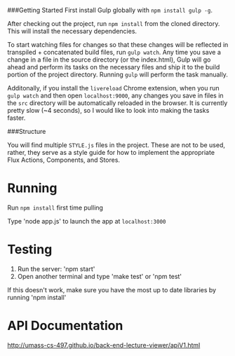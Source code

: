 ###Getting Started
First install Gulp globally with `npm install gulp -g`.

After checking out the project, run `npm install` from the cloned directory.  This will install the necessary dependencies.

To start watching files for changes so that these changes will be reflected in transpiled + concatenated build files, run `gulp watch`.  Any time you save a change in a file in the source directory (or the index.html), Gulp will go ahead and perform its tasks on the necessary files and ship it to the build portion of the project directory.  Running `gulp` will perform the task manually.

Additonally, if you install the `livereload` Chrome extension, when you run `gulp watch` and then open `localhost:9000`, any changes you save in files in the `src` directory will be automatically reloaded in the browser.  It is currently pretty slow (~4 seconds), so I would like to look into making the tasks faster.

###Structure

You will find multiple `STYLE.js` files in the project. These are not to be used, rather, they serve as a style guide for how to implement the appropriate Flux Actions, Components, and Stores.



Running
================
Run `npm install` first time pulling

Type 'node app.js' to launch the app at `localhost:3000`

Testing
==============
1. Run the server: 'npm start'
2. Open another terminal and type 'make test' or 'npm test'

If this doesn't work, make sure you have the most up to date libraries by running 'npm install'

API Documentation
=================
http://umass-cs-497.github.io/back-end-lecture-viewer/apiV1.html
